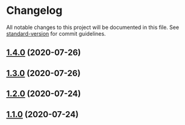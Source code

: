 # Changelog

All notable changes to this project will be documented in this file. See [standard-version](https://github.com/conventional-changelog/standard-version) for commit guidelines.

## [1.4.0](https://github.com/guan840912/flask-uploadfile/compare/v1.3.0...v1.4.0) (2020-07-26)

## [1.3.0](https://github.com/guan840912/flask-uploadfile/compare/v1.2.0...v1.3.0) (2020-07-26)

## [1.2.0](https://github.com/guan840912/flask-uploadfile/compare/v1.1.0...v1.2.0) (2020-07-24)

## [1.1.0](https://github.com/guan840912/flask-uploadfile/compare/v1.0.0...v1.1.0) (2020-07-24)
